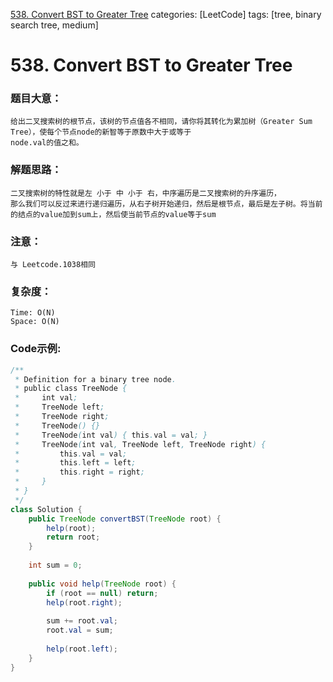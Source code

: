 [538. Convert BST to Greater Tree](https://leetcode.com/problems/convert-bst-to-greater-tree/)
categories: [LeetCode]
tags: [tree, binary search tree, medium] 
# 538. Convert BST to Greater Tree

### 题目大意：
    给出二叉搜索树的根节点，该树的节点值各不相同，请你将其转化为累加树（Greater Sum Tree），使每个节点node的新智等于原数中大于或等于
    node.val的值之和。
### 解题思路：
    二叉搜索树的特性就是左 小于 中 小于 右，中序遍历是二叉搜索树的升序遍历，
    那么我们可以反过来进行递归遍历，从右子树开始递归，然后是根节点，最后是左子树。将当前的结点的value加到sum上，然后使当前节点的value等于sum

### 注意：
    与 Leetcode.1038相同
### 复杂度：
    Time: O(N)
    Space: O(N)
### Code示例:
```Java
/**
 * Definition for a binary tree node.
 * public class TreeNode {
 *     int val;
 *     TreeNode left;
 *     TreeNode right;
 *     TreeNode() {}
 *     TreeNode(int val) { this.val = val; }
 *     TreeNode(int val, TreeNode left, TreeNode right) {
 *         this.val = val;
 *         this.left = left;
 *         this.right = right;
 *     }
 * }
 */
class Solution {
    public TreeNode convertBST(TreeNode root) {
        help(root);
        return root;
    }
    
    int sum = 0;
    
    public void help(TreeNode root) {
        if (root == null) return;
        help(root.right);
        
        sum += root.val;
        root.val = sum;
        
        help(root.left);
    }
}
```
